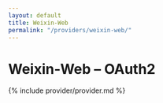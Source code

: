 ```yaml
---
layout: default
title: Weixin-Web
permalink: "/providers/weixin-web/"
---
```

# Weixin-Web – OAuth2

{% include provider/provider.md %}
